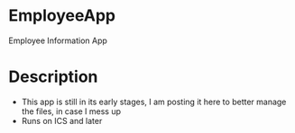 EmployeeApp
===========

Employee Information App

Description
===========
* This app is still in its early stages, I am posting it here to better manage the files, in case I mess up
* Runs on ICS and later
